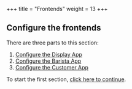 +++
title = "Frontends"
weight = 13
+++

## Configure the frontends

There are three parts to this section:

1. [Configure the Display App](./3-frontends/1-displayapp.html)
2. [Configure the Barista App](./3-frontends/2-baristaapp.html)
3. [Configure the Customer App](./3-frontends/3-customerapp.html)

To start the first section, [click here to continue](./3-frontends/1-displayapp.html).
